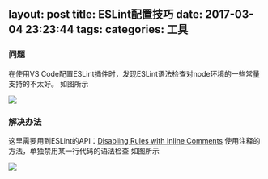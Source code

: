 layout: post
title: ESLint配置技巧
date: 2017-03-04 23:23:44
tags:
categories: 工具
---
### 问题

在使用VS Code配置ESLint插件时，发现ESLint语法检查对node环境的一些常量支持的不太好。
如图所示

![](./error.png)

### 解决办法

这里需要用到ESLint的API：[Disabling Rules with Inline Comments](http://eslint.org/docs/user-guide/configuring.html#configuring-rules)
使用注释的方法，单独禁用某一行代码的语法检查
如图所示

![](./correct.png)